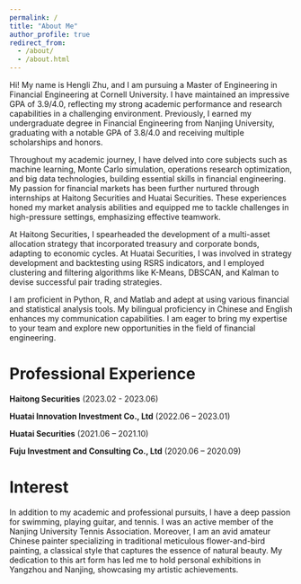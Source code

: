 ```yaml
---
permalink: /
title: "About Me"
author_profile: true
redirect_from: 
  - /about/
  - /about.html
---
```


Hi! My name is Hengli Zhu, and I am pursuing a Master of Engineering in Financial Engineering at Cornell University. I have maintained an impressive GPA of 3.9/4.0, reflecting my strong academic performance and research capabilities in a challenging environment. Previously, I earned my undergraduate degree in Financial Engineering from Nanjing University, graduating with a notable GPA of 3.8/4.0 and receiving multiple scholarships and honors.

Throughout my academic journey, I have delved into core subjects such as machine learning, Monte Carlo simulation, operations research optimization, and big data technologies, building essential skills in financial engineering. My passion for financial markets has been further nurtured through internships at Haitong Securities and Huatai Securities. These experiences honed my market analysis abilities and equipped me to tackle challenges in high-pressure settings, emphasizing effective teamwork.

At Haitong Securities, I spearheaded the development of a multi-asset allocation strategy that incorporated treasury and corporate bonds, adapting to economic cycles. At Huatai Securities, I was involved in strategy development and backtesting using RSRS indicators, and I employed clustering and filtering algorithms like K-Means, DBSCAN, and Kalman to devise successful pair trading strategies.

I am proficient in Python, R, and Matlab and adept at using various financial and statistical analysis tools. My bilingual proficiency in Chinese and English enhances my communication capabilities. I am eager to bring my expertise to your team and explore new opportunities in the field of financial engineering. 



Professional Experience
======
**Haitong Securities** (2023.02 - 2023.06)

**Huatai Innovation Investment Co., Ltd** (2022.06 – 2023.01)

**Huatai Securities** (2021.06 – 2021.10)

**Fuju Investment and Consulting Co., Ltd** (2020.06 – 2020.09)

Interest
======
In addition to my academic and professional pursuits, I have a deep passion for swimming, playing guitar, and tennis. I was an active member of the Nanjing University Tennis Association. Moreover, I am an avid amateur Chinese painter specializing in traditional meticulous flower-and-bird painting, a classical style that captures the essence of natural beauty. My dedication to this art form has led me to hold personal exhibitions in Yangzhou and Nanjing, showcasing my artistic achievements.
